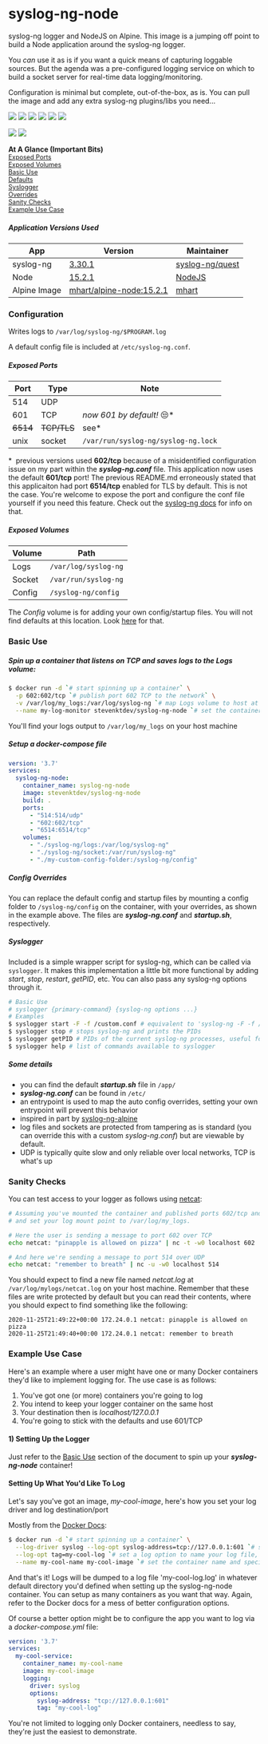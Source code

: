 # syslog-ng-node 

syslog-ng logger and NodeJS on Alpine.  This image is a jumping off point to build 
a Node application around the syslog-ng logger.  

You *can* use it as is if you want
a quick means of capturing loggable sources.  But the agenda was a pre-configured
logging service on which to build a socket server for real-time data logging/monitoring.

Configuration is minimal but complete, out-of-the-box, as is.  You can pull
the image and add any extra syslog-ng plugins/libs you need...

<p>
  <img src="https://img.shields.io/docker/v/stevenktdev/syslog-ng-node">
  <img src="https://img.shields.io/docker/image-size/stevenktdev/syslog-ng-node">
  <img src="https://img.shields.io/github/repo-size/stkterry/syslog-ng-node">
  <a href="https://microbadger.com/images/stevenktdev/syslog-ng-node"><img src="https://images.microbadger.com/badges/commit/stevenktdev/syslog-ng-node.svg"></a>
  <a href="https://microbadger.com/images/stevenktdev/syslog-ng-node"><img src="https://images.microbadger.com/badges/image/stevenktdev/syslog-ng-node.svg"></a>
  <img src="https://img.shields.io/github/license/stkterry/syslog-ng-node">
</p>

<span>[<img src="https://img.shields.io/badge/DockerHub-Take%20Me!-brightgreen">](https://hub.docker.com/r/stevenktdev/syslog-ng-node) [<img src="https://img.shields.io/badge/GitHub-Let's%20Go!-brightgreen">](https://github.com/stkterry/syslog-ng-node/)</span>


**At A Glance (Important Bits)** </br>
<span style="font-size:.9em;">[Exposed Ports](#exposed-ports)</span> </br>
<span style="font-size:.9em;">[Exposed Volumes](#exposed-volumes)</span> </br>
<span style="font-size:.9em;">[Basic Use](#basic-use)</span> </br>
<span style="font-size:.9em;">[Defaults](#some-details)</span> </br>
<span style="font-size:.9em;">[Syslogger](#syslogger)</span> </br>
<span style="font-size:.9em;">[Overrides](#config-overrides)</span> </br>
<span style="font-size:.9em;">[Sanity Checks](#sanity-checks)</span> </br>
<span style="font-size:.9em;">[Example Use Case](#example-use-case)</span> </br>


##### Application Versions Used
| App          | Version                                                                                     | Maintainer                                    |
|--------------|---------------------------------------------------------------------------------------------|-----------------------------------------------|
| syslog-ng    | [3.30.1](https://github.com/syslog-ng/syslog-ng/releases/tag/syslog-ng-3.30.1)              | [syslog-ng/quest](https://www.syslog-ng.com/) |
| Node         | [15.2.1](https://github.com/nodejs/node/blob/master/doc/changelogs/CHANGELOG_V15.md#15.2.1) | [NodeJS](https://nodejs.org/en/)              |
| Alpine Image | [mhart/alpine-node:15.2.1](https://github.com/mhart/alpine-node)                            | [mhart](https://hub.docker.com/u/mhart)       |



### Configuration
Writes logs to `/var/log/syslog-ng/$PROGRAM.log`

A default config file is included at `/etc/syslog-ng.conf`.

##### Exposed Ports
| Port     | Type        | Note                                |
|----------|-------------|-------------------------------------|
| 514      | UDP         |                                     |
| 601      | TCP         | *now 601 by default!* :unamused:*   |
| ~~6514~~ | ~~TCP/TLS~~ | see*                                |
| unix     | socket      | `/var/run/syslog-ng/syslog-ng.lock` |

*&nbsp; previous versions used **602/tcp** because of a misidentified configuration issue
on my part within the ***syslog-ng.conf*** file.  This application now uses the default
**601/tcp** port!  The previous README.md erroneously stated that this applicaiton 
had port **6514/tcp** enabled for TLS by default.  This is not the case.  You're
welcome to expose the port and configure the conf file yourself if you need this
feature.  Check out the [syslog-ng docs](https://www.syslog-ng.com/technical-documents/doc/syslog-ng-open-source-edition/3.16/administration-guide/56)
for info on that.


##### Exposed Volumes
| Volume | Path                   |
|--------|------------------------|
| Logs   | `/var/log/syslog-ng`   |
| Socket | `/var/run/syslog-ng`   |
| Config | `/syslog-ng/config`    |

The *Config* volume is for adding your own config/startup files.  You will not find
defaults at this location. Look [here](#some-details) for that.

### Basic Use

##### Spin up a container that listens on *TCP* and saves logs to the *Logs* volume:
```sh
$ docker run -d `# start spinning up a container` \
  -p 602:602/tcp `# publish port 602 TCP to the network` \
  -v /var/log/my_logs:/var/log/syslog-ng `# map Logs volume to host at /var/my_logs` \
  --name my-log-monitor stevenktdev/syslog-ng-node `# set the container name and specify image, profit`
```
You'll find your logs output to `/var/log/my_logs` on your host machine

##### Setup a docker-compose file
```yaml
version: '3.7'
services:
  syslog-ng-node:
    container_name: syslog-ng-node
    image: stevenktdev/syslog-ng-node
    build: .
    ports:
      - "514:514/udp"
      - "602:602/tcp"
      - "6514:6514/tcp"
    volumes:
      - "./syslog-ng/logs:/var/log/syslog-ng"
      - "./syslog-ng/socket:/var/run/syslog-ng"
      - "./my-custom-config-folder:/syslog-ng/config"
```
##### Config Overrides
You can replace the default config and startup files by mounting a config folder
to `/syslog-ng/config` on the container, with your overrides, as shown in the example above.
The files are ***syslog-ng.conf*** and ***startup.sh***, respectively.


##### Syslogger
Included is a simple wrapper script for syslog-ng, which can be called via `syslogger`.
It makes this implementation a little bit more functional by adding *start*, *stop*, 
*restart*, *getPID*, etc. You can also pass any syslog-ng options through it.
```sh
# Basic Use
# syslogger {primary-command} {syslog-ng options ...}
# Examples
$ syslogger start -F -f /custom.conf # equivalent to 'syslog-ng -F -f /custom.conf'
$ syslogger stop # stops syslog-ng and prints the PIDs
$ syslogger getPID # PIDs of the current syslog-ng processes, useful for debugging
$ syslogger help # list of commands available to syslogger
```

##### Some details
- you can find the default ***startup.sh*** file in `/app/`
- ***syslog-ng.conf*** can be found in `/etc/`
- an entrypoint is used to map the auto config overrides, setting your own entrypoint
will prevent this behavior
- inspired in part by [syslog-ng-alpine](https://github.com/mumblepins-docker/syslog-ng-alpine)
- log files and sockets are protected from tampering as is standard (you can override
this with a custom *syslog-ng.conf*) but are viewable by default.
- UDP is typically quite slow and only reliable over local networks, TCP is what's up


### Sanity Checks
You can test access to your logger as follows using [netcat](http://netcat.sourceforge.net/):

```sh
# Assuming you've mounted the container and published ports 602/tcp and 514/udp,
# and set your log mount point to /var/log/my_logs.

# Here the user is sending a message to port 602 over TCP
echo netcat: "pinapple is allowed on pizza" | nc -t -w0 localhost 602

# And here we're sending a message to port 514 over UDP
echo netcat: "remember to breath" | nc -u -w0 localhost 514
```
You should expect to find a new file named *netcat.log* at `/var/log/mylogs/netcat.log`
on your host machine.  Remember that these files are write protected by default but
you can read their contents, where you should expect to find something like the following:
```log
2020-11-25T21:49:22+00:00 172.24.0.1 netcat: pinapple is allowed on pizza
2020-11-25T21:49:40+00:00 172.24.0.1 netcat: remember to breath
```

### Example Use Case
Here's an example where a user might have one or many Docker containers they'd
like to implement logging for.  The use case is as follows:

1) You've got one (or more) containers you're going to log
2) You intend to keep your logger container on the same host
3) Your destination then is *localhost/127.0.0.1*
4) You're going to stick with the defaults and use 601/TCP

#### 1) Setting Up the Logger
Just refer to the [Basic Use](#basic-use) section of the document to spin up your
***syslog-ng-node*** container!

#### Setting Up What You'd Like To Log
Let's say you've got an image, *my-cool-image*, here's how you set your log driver
and log destination/port

Mostly from the [Docker Docs](https://docs.docker.com/config/containers/logging/syslog/):
```sh
$ docker run -d `# start spinning up a container` \
  --log-driver syslog --log-opt syslog-address=tcp://127.0.0.1:601 `# set driver to syslog and address to localhost:601/tcp` \
  --log-opt tag=my-cool-log `# set a log option to name your log file, refer to Docker docs for more info on this!` \
  --name my-cool-name my-cool-image `# set the container name and specify image, profit`
```
And that's it!  Logs will be dumped to a log file 'my-cool-log.log' in whatever 
default directory you'd defined when setting up the syslog-ng-node container. You 
can setup as many containers as you want that way.  Again, refer to the Docker docs 
for a mess of better configuration options.  

Of course a better option might be to configure the app you want to log via a 
*docker-compose.yml* file:
```yaml
version: '3.7'
services:
  my-cool-service:
    container_name: my-cool-name
    image: my-cool-image
    logging:
      driver: syslog
      options:
        syslog-address: "tcp://127.0.0.1:601"
        tag: "my-cool-log"
```

You're not limited to logging only Docker containers, needless to say, they're
just the easiest to demonstrate.